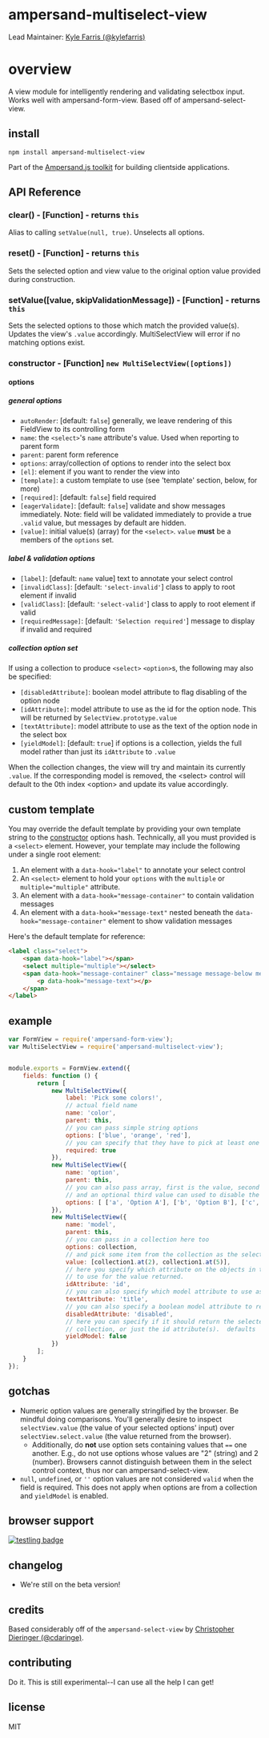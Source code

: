 # ampersand-multiselect-view

Lead Maintainer: [Kyle Farris (@kylefarris)](https://github.com/kylefarris)

# overview

A view module for intelligently rendering and validating selectbox input. Works well with ampersand-form-view. Based off of ampersand-select-view.

## install

```
npm install ampersand-multiselect-view
```

<!-- starthide -->
Part of the [Ampersand.js toolkit](http://ampersandjs.com) for building clientside applications.
<!-- endhide -->

## API Reference

### clear() - [Function] - returns `this`
Alias to calling `setValue(null, true)`.  Unselects all options.

### reset() - [Function] - returns `this`
Sets the selected option and view value to the original option value provided during construction.

### setValue([value, skipValidationMessage]) - [Function] - returns `this`
Sets the selected options to those which match the provided value(s).  Updates the view's `.value` accordingly.  MultiSelectView will error if no matching options exist.

### constructor - [Function] `new MultiSelectView([options])`
#### options
##### general options
- `autoRender`: [default: `false`] generally, we leave rendering of this FieldView to its controlling form
- `name`: the `<select>`'s `name` attribute's value. Used when reporting to parent form
- `parent`: parent form reference
- `options`: array/collection of options to render into the select box
- `[el]`: element if you want to render the view into
- `[template]`: a custom template to use (see 'template' section, below, for more)
- `[required]`: [default: `false`] field required
- `[eagerValidate]`: [default: `false`] validate and show messages immediately.  Note: field will be validated immediately to provide a true `.valid` value, but messages by default are hidden.
- `[value]`: initial value(s) (array) for the `<select>`.  `value` **must** be a members of the `options` set.

##### label & validation options
- `[label]`: [default: `name` value] text to annotate your select control
- `[invalidClass]`: [default: `'select-invalid'`] class to apply to root element if invalid
- `[validClass]`: [default: `'select-valid'`] class to apply to root element if valid
- `[requiredMessage]`: [default: `'Selection required'`] message to display if invalid and required

##### collection option set
If using a collection to produce `<select>` `<option>`s, the following may also be specified:

- `[disabledAttribute]`: boolean model attribute to flag disabling of the option node
- `[idAttribute]`: model attribute to use as the id for the option node.  This will be returned by `SelectView.prototype.value`
- `[textAttribute]`: model attribute to use as the text of the option node in the select box
- `[yieldModel]`: [default: `true`] if options is a collection, yields the full model rather than just its `idAttribute` to `.value`

When the collection changes, the view will try and maintain its currently `.value`.  If the corresponding model is removed, the &lt;select&gt; control will default to the 0th index &lt;option&gt; and update its value accordingly.

## custom template
You may override the default template by providing your own template string to the [constructor](#constructor---function-new-selectviewoptions) options hash.  Technically, all you must provided is a `<select>` element.  However, your template may include the following under a single root element:

1. An element with a `data-hook="label"` to annotate your select control
1. An `<select>` element to hold your `options` with the `multiple` or `multiple="multiple"` attribute.
1. An element with a `data-hook="message-container"` to contain validation messages
1. An element with a `data-hook="message-text"` nested beneath the `data-hook="message-container"` element to show validation messages

Here's the default template for reference:
```html
<label class="select">
    <span data-hook="label"></span>
    <select multiple="multiple"></select>
    <span data-hook="message-container" class="message message-below message-error">
        <p data-hook="message-text"></p>
    </span>
</label>
```

## example

```javascript
var FormView = require('ampersand-form-view');
var MultiSelectView = require('ampersand-multiselect-view');


module.exports = FormView.extend({
    fields: function () {
        return [
            new MultiSelectView({
                label: 'Pick some colors!',
                // actual field name
                name: 'color',
                parent: this,
                // you can pass simple string options
                options: ['blue', 'orange', 'red'],
                // you can specify that they have to pick at least one
                required: true
            }),
            new MultiSelectView({
                name: 'option',
                parent: this,
                // you can also pass array, first is the value, second is used for the label
                // and an optional third value can used to disable the option
                options: [ ['a', 'Option A'], ['b', 'Option B'], ['c', 'Option C', true] ]
            }),
            new MultiSelectView({
                name: 'model',
                parent: this,
                // you can pass in a collection here too
                options: collection,
                // and pick some item from the collection as the selected ones
                value: [collection1.at(2), collection1.at(5)],
                // here you specify which attribute on the objects in the collection
                // to use for the value returned.
                idAttribute: 'id',
                // you can also specify which model attribute to use as the title
                textAttribute: 'title',
                // you can also specify a boolean model attribute to render items as disabled
                disabledAttribute: 'disabled',
                // here you can specify if it should return the selected model(s) from the
                // collection, or just the id attribute(s).  defaults `true`
                yieldModel: false
            })
        ];
    }
});

```
## gotchas

* Numeric option values are generally stringified by the browser.  Be mindful doing comparisons.  You'll generally desire to inspect `selectView.value` (the value of your selected options' input) over `selectView.select.value` (the value returned from the browser).
    * Additionally, do **not** use option sets containing values that `==` one another.  E.g., do not use options whose values are "2" (string) and 2 (number).  Browsers cannot distinguish between them in the select control context, thus nor can ampersand-select-view.
* `null`, `undefined`, or `''` option values are not considered `valid` when the field is required.  This does not apply when options are from a collection and `yieldModel` is enabled.

## browser support

[![testling badge](https://ci.testling.com/AmpersandJS/ampersand-select-view.png)](https://ci.testling.com/AmpersandJS/ampersand-select-view)

## changelog

* We're still on the beta version!

## credits

Based considerably off of the `ampersand-select-view` by [Christopher Dieringer (@cdaringe)](https://github.com/cdaringe).

## contributing

Do it. This is still experimental--I can use all the help I can get!

## license

MIT

